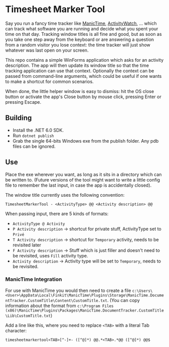 # Timesheet Marker Tool

Say you run a fancy time tracker like [ManicTime](https://manictime.com), [ActivityWatch](https://activitywatch.net/), ... which can track what software you are running and decide what you spent your time on that day. Tracking window titles is all fine and good, but as soon as you take one step away from the keyboard or are answering a question from a random visitor you lose context: the time tracker will just show whatever was last open on your screen.

This repo contains a simple WinForms application which asks for an activity description. The app will then update its window title so that the time tracking application can use that context. Optionally the context can be passed from command-line arguments, which could be useful if one wants to make a shortcut for common scenarios.

When done, the little helper window is easy to dismiss: hit the OS close button or activate the app's Close button by mouse click, pressing Enter or pressing Escape.


## Building

- Install the .NET 6.0 SDK.
- Run `dotnet publish`
- Grab the single 64-bits Windows exe from the publish folder. Any pdb files can be ignored.

## Use

Place the exe wherever you want, as long as it sits in a directory which can be written to. (Future versions of the tool might want to write a little config file to remember the last input, in case the app is accidentally closed).

The window title currently uses the following convention:

```
TimesheetMarkerTool - <ActivityType> @@ <Activity description> @@
```

When passing input, there are 5 kinds of formats:

- `ActivityType @ Activity`
- `P Activity description` -> shortcut for private stuff, ActivityType set to `Privé`
- `T Activity description` -> shortcut for `Temporary` activity, needs to be revisited later
- `F Activity description` -> Stuff which is just filler and doesn't need to be revisited, uses `Fill` activity type.
- `Activity description` -> Activity type will be set to `Temporary`, needs to be revisited.

### ManicTime Integration

For use with ManicTime you would then need to create a file `c:\Users\<User>\AppData\Local\Finkit\ManicTime\Plugins\Storage\ManicTime.DocumentTracker.CustomTitle\Content\CustomTitle.txt`. (You can copy information about the format from `c:\Program Files (x86)\ManicTime\Plugins\Packages\ManicTime.DocumentTracker.CustomTitle\Lib\CustomTitle.txt`)

Add a line like this, where you need to replace `<TAB>` with a literal Tab character:
```
timesheetmarkertool<TAB>[^-]+- ([^@]*) @@.*<TAB>.*@@ ([^@]*) @@$
```
